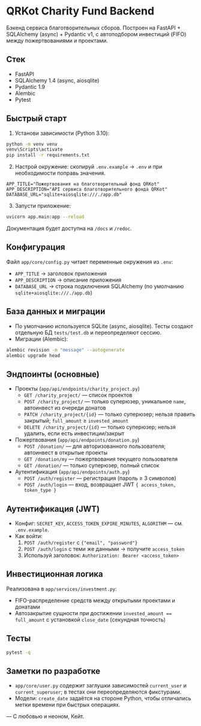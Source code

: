 # QRKot Charity Fund Backend

Бэкенд сервиса благотворительных сборов. Построен на FastAPI + SQLAlchemy (async) + Pydantic v1, с автоподбором инвестиций (FIFO) между пожертвованиями и проектами.

## Стек
- FastAPI
- SQLAlchemy 1.4 (async, aiosqlite)
- Pydantic 1.9
- Alembic
- Pytest

## Быстрый старт
1) Установи зависимости (Python 3.10):
```bash
python -m venv venv
venv\Scripts\activate
pip install -r requirements.txt
```

2) Настрой окружение: скопируй `.env.example` → `.env` и при необходимости поправь значения.
```env
APP_TITLE="Пожертвования на благотворительный фонд QRKot"
APP_DESCRIPTION="API сервиса благотворительного фонда QRKot"
DATABASE_URL="sqlite+aiosqlite:///./app.db"
```

3) Запусти приложение:
```bash
uvicorn app.main:app --reload
```
Документация будет доступна на `/docs` и `/redoc`.

## Конфигурация
Файл `app/core/config.py` читает переменные окружения из `.env`:
- `APP_TITLE` → заголовок приложения
- `APP_DESCRIPTION` → описание приложения
- `DATABASE_URL` → строка подключения SQLAlchemy (по умолчанию `sqlite+aiosqlite:///./app.db`)

## База данных и миграции
- По умолчанию используется SQLite (async, aiosqlite). Тесты создают отдельную БД `tests/test.db` и переопределяют сессию.
- Миграции (Alembic):
```bash
alembic revision -m "message" --autogenerate
alembic upgrade head
```

## Эндпоинты (основные)
- Проекты (`app/api/endpoints/charity_project.py`)
  - `GET /charity_project/` — список проектов
  - `POST /charity_project/` — только суперюзер, уникальное `name`, автоинвест из очереди донатов
  - `PATCH /charity_project/{id}` — только суперюзер; нельзя править закрытый; `full_amount` ≥ `invested_amount`
  - `DELETE /charity_project/{id}` — только суперюзер; нельзя удалить, если есть инвестиции/закрыт
- Пожертвования (`app/api/endpoints/donation.py`)
  - `POST /donation/` — для авторизованного пользователя; автоинвест в открытые проекты
  - `GET /donation/my` — пожертвования текущего пользователя
  - `GET /donation/` — только суперюзер, полный список
- Аутентификация (`app/api/endpoints/auth.py`)
  - `POST /auth/register` — регистрация (пароль ≥ 3 символов)
  - `POST /auth/login` — вход, возвращает JWT `{ access_token, token_type }`

## Аутентификация (JWT)
- Конфиг: `SECRET_KEY`, `ACCESS_TOKEN_EXPIRE_MINUTES`, `ALGORITHM` — см. `.env.example`.
- Как войти:
  1) `POST /auth/register` с `{"email", "password"}`
  2) `POST /auth/login` с теми же данными → получите `access_token`
  3) Используй заголовок: `Authorization: Bearer <access_token>`

## Инвестиционная логика
Реализована в `app/services/investment.py`:
- FIFO-распределение средств между открытыми проектами и донатами
- Автозакрытие сущности при достижении `invested_amount == full_amount` с установкой `close_date` (секундная точность)

## Тесты
```bash
pytest -q
```

## Заметки по разработке
- `app/core/user.py` содержит заглушки зависимостей `current_user` и `current_superuser`; в тестах они переопределяются фикстурами.
- Модели: `create_date` задаётся на стороне Python, чтобы отличались метки времени при быстрых операциях.

— С любовью и неоном, Кейт.
